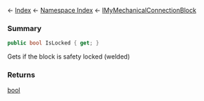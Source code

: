 ← [Index](Api-Index) ← [Namespace Index](Namespace-Index) ← [IMyMechanicalConnectionBlock](Sandbox.ModAPI.Ingame.IMyMechanicalConnectionBlock)

### Summary

```csharp
public bool IsLocked { get; }
```

Gets if the block is safety locked (welded)

### Returns

[bool](https://docs.microsoft.com/en-us/dotnet/api/system.boolean?view=netframework-4.6)

